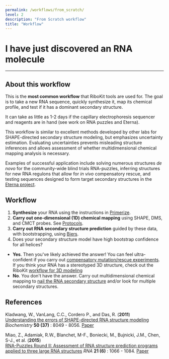 ```yaml
---
permalink: /workflows/from_scratch/
level: 2
description: "From Scratch workflow"
title: "Workflow"
---
```


# I have just discovered an RNA molecule

<hr/>

## About this workflow
This is the <b>most common workflow</b> that RiboKit tools are used for. The goal is to take a new RNA sequence, quickly synthesize it, map its chemical profile, and test if it has a dominant secondary structure. 

It can take as little as 1-2 days if the capillary electrophoresis sequencer and reagents are in hand (see work on RNA puzzles and Eterna).

This workflow is similar to excellent methods developed by other labs for SHAPE-directed secondary structure modeling, but emphasizes uncertainty estimation. Evaluating uncertainties prevents misleading structure inferences and allows assessment of whether multidimensional chemical mapping analysis is necessary. 

Examples of successful application include solving numerous structures <i>de novo</i> for the community-wide blind trials RNA-puzzles, inferring structures for new RNA regulons that allow for <i>in vivo</i> compensatory rescue, and testing sequences designed to form target secondary structures in the <a href="http://www.eternagame.org">Eterna project</a>.

## Workflow

1. <b>Synthesize</b> your RNA using the instructions in [Primerize](Primerize/). 
2. <b>Carry out one-dimensional (1D) chemical mapping</b> using SHAPE, DMS, and CMCT probes. See [Protocols](/protocol/).
3. <b>Carry out RNA secondary structure prediction</b> guided by these data, with bootstrapping, using [Biers](/Biers/). 
4. Does your secondary structure model have high bootstrap confidence for all helices? 
 + __Yes__. Then you've likely achieved the answer! You can feel ultra-confident if you carry out [compensatory mutation/rescue experiments](/workflows/mutation_rescue/). If you think your RNA has a stereotyped 3D structure, check out the RiboKit [workflow for 3D modeling](/workflows/3D_modeling/)
 + __No__. You don't have the answer. Carry out multidimensional chemical mapping to [nail the RNA secondary structure](2D_modeling) and/or look for multiple secondary structures.

 
## References
>	
Kladwang, W., VanLang, C.C., Cordero P., and Das, R.  (**2011**) <br/>
[Understanding the errors of SHAPE-directed RNA structure modeling](http://pubs.acs.org/doi/abs/10.1021/bi200524n) 
*Biochemistry* **50 (37)** : 8049 - 8056. [Paper](http://pubs.acs.org/doi/abs/10.1021/bi200524n)

>	
Miao, Z., Adamiak, R.W., Blanchet, M-F., Boniecki, M., Bujnicki, J.M., Chen, S-J., et al. (**2015**) <br/>
[RNA-Puzzles Round II: Assessment of RNA structure prediction programs applied to three large RNA structures](http://rnajournal.cshlp.org/content/21/6/1066) *RNA* **21 (6)** : 1066 - 1084. [Paper](https://daslab.stanford.edu/site_data/pub_pdf/2015_Miao_RNA.pdf)



